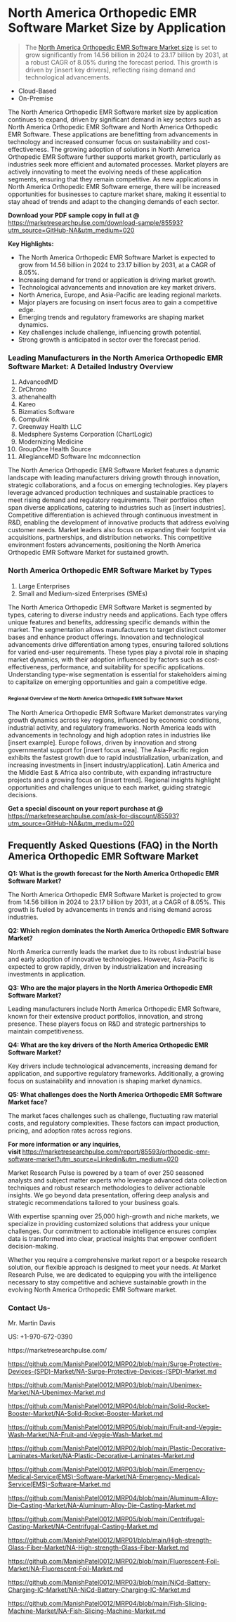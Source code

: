 <h1>North America Orthopedic EMR Software Market&nbsp;Size by Application</h1><blockquote><p>The <a href="https://marketresearchpulse.com/download-sample/85593?utm_source=GitHub-NA&amp;utm_medium=020">North America Orthopedic EMR Software Market size</a> is set to grow significantly from 14.56 billion in 2024 to 23.17 billion by 2031, at a robust CAGR of 8.05% during the forecast period. This growth is driven by [insert key drivers], reflecting rising demand and technological advancements.</p></blockquote><ul><li>Cloud-Based<li> On-Premise</li></ul><p>The North America Orthopedic EMR Software market size by application continues to expand, driven by significant demand in key sectors such as North America Orthopedic EMR Software and North America Orthopedic EMR Software. These applications are benefitting from advancements in technology and increased consumer focus on sustainability and cost-effectiveness. The growing adoption of solutions in North America Orthopedic EMR Software further supports market growth, particularly as industries seek more efficient and automated processes. Market players are actively innovating to meet the evolving needs of these application segments, ensuring that they remain competitive. As new applications in North America Orthopedic EMR Software emerge, there will be increased opportunities for businesses to capture market share, making it essential to stay ahead of trends and adapt to the changing demands of each sector.</p><p><strong>Download your PDF sample copy in full at @ </strong><a href="https://marketresearchpulse.com/download-sample/85593?utm_source=GitHub-NA&amp;utm_medium=020">https://marketresearchpulse.com/download-sample/85593?utm_source=GitHub-NA&amp;utm_medium=020</a></p><p><strong>Key Highlights: </strong></p><ul><li>The North America Orthopedic EMR Software Market is expected to grow from 14.56 billion in 2024 to 23.17 billion by 2031, at a CAGR of 8.05%.</li><li>Increasing demand for trend or application is driving market growth.</li><li>Technological advancements and innovation are key market drivers.</li><li>North America, Europe, and Asia-Pacific are leading regional markets.</li><li>Major players are focusing on insert focus area to gain a competitive edge.</li><li>Emerging trends and regulatory frameworks are shaping market dynamics.</li><li>Key challenges include challenge, influencing growth potential.</li><li>Strong growth is anticipated in sector over the forecast period.</li></ul><h3>Leading Manufacturers in the North America Orthopedic EMR Software Market: A Detailed Industry Overview</h3><ol><li>AdvancedMD</li><li>DrChrono</li><li>athenahealth</li><li>Kareo</li><li>Bizmatics Software</li><li>Compulink</li><li>Greenway Health LLC</li><li>Medsphere Systems Corporation (ChartLogic)</li><li>Modernizing Medicine</li><li>GroupOne Health Source</li><li>AllegianceMD Software Inc mdconnection</li></ol><div class="flex max-w-full flex-col flex-grow"><div class="min-h-8 text-message flex w-full flex-col items-end gap-2 whitespace-normal break-words [.text-message+&amp;]:mt-5" dir="auto" data-message-author-role="assistant" data-message-id="fd8432e4-4910-450d-b182-61b7bfb0a01f" data-message-model-slug="gpt-4o"><div class="flex w-full flex-col gap-1 empty:hidden first:pt-[3px]"><div class="markdown prose w-full break-words dark:prose-invert light"><p>The North America Orthopedic EMR Software Market features a dynamic landscape with leading manufacturers driving growth through innovation, strategic collaborations, and a focus on emerging technologies. Key players leverage advanced production techniques and sustainable practices to meet rising demand and regulatory requirements. Their portfolios often span diverse applications, catering to industries such as [insert industries]. Competitive differentiation is achieved through continuous investment in R&amp;D, enabling the development of innovative products that address evolving customer needs. Market leaders also focus on expanding their footprint via acquisitions, partnerships, and distribution networks. This competitive environment fosters advancements, positioning the North America Orthopedic EMR Software Market for sustained growth.</p></div></div></div></div><h3>North America Orthopedic EMR Software Market by Types</h3><ol><li>Large Enterprises<li> Small and Medium-sized Enterprises (SMEs)</li></ol><div class="flex max-w-full flex-col flex-grow"><div class="min-h-8 text-message flex w-full flex-col items-end gap-2 whitespace-normal break-words [.text-message+&amp;]:mt-5" dir="auto" data-message-author-role="assistant" data-message-id="084470be-0bb7-4664-bddf-5156b4f41249" data-message-model-slug="gpt-4o-mini"><div class="flex w-full flex-col gap-1 empty:hidden first:pt-[3px]"><div class="markdown prose w-full break-words dark:prose-invert light"><p>The North America Orthopedic EMR Software Market is segmented by types, catering to diverse industry needs and applications. Each type offers unique features and benefits, addressing specific demands within the market. The segmentation allows manufacturers to target distinct customer bases and enhance product offerings. Innovation and technological advancements drive differentiation among types, ensuring tailored solutions for varied end-user requirements. These types play a pivotal role in shaping market dynamics, with their adoption influenced by factors such as cost-effectiveness, performance, and suitability for specific applications. Understanding type-wise segmentation is essential for stakeholders aiming to capitalize on emerging opportunities and gain a competitive edge.</p></div></div></div></div><h3><span style="font-size: 11px;">Regional Overview of the North America Orthopedic EMR Software Market</span></h3><div class="flex max-w-full flex-col flex-grow"><div class="min-h-8 text-message flex w-full flex-col items-end gap-2 whitespace-normal break-words [.text-message+&amp;]:mt-5" dir="auto" data-message-author-role="assistant" data-message-id="e9038762-ce64-4e30-91c9-9bd413514231" data-message-model-slug="gpt-4o-mini"><div class="flex w-full flex-col gap-1 empty:hidden first:pt-[3px]"><div class="markdown prose w-full break-words dark:prose-invert light"><p>The North America Orthopedic EMR Software Market demonstrates varying growth dynamics across key regions, influenced by economic conditions, industrial activity, and regulatory frameworks. North America leads with advancements in technology and high adoption rates in industries like [insert example]. Europe follows, driven by innovation and strong governmental support for [insert focus area]. The Asia-Pacific region exhibits the fastest growth due to rapid industrialization, urbanization, and increasing investments in [insert industry/application]. Latin America and the Middle East &amp; Africa also contribute, with expanding infrastructure projects and a growing focus on [insert trend]. Regional insights highlight opportunities and challenges unique to each market, guiding strategic decisions.</p></div></div></div></div><p><strong>Get a special discount on your report purchase at @ </strong><a href="https://marketresearchpulse.com/ask-for-discount/85593?utm_source=GitHub-NA&amp;utm_medium=020">https://marketresearchpulse.com/ask-for-discount/85593?utm_source=GitHub-NA&amp;utm_medium=020</a></p><h2>Frequently Asked Questions (FAQ) in the North America Orthopedic EMR Software Market</h2><p><strong>Q1: What is the growth forecast for the North America Orthopedic EMR Software Market?</strong></p><p>The North America Orthopedic EMR Software Market is projected to grow from 14.56 billion in 2024 to 23.17 billion by 2031, at a CAGR of 8.05%. This growth is fueled by advancements in trends and rising demand across industries.</p><p><strong>Q2: Which region dominates the North America Orthopedic EMR Software Market?</strong></p><p>North America currently leads the market due to its robust industrial base and early adoption of innovative technologies. However, Asia-Pacific is expected to grow rapidly, driven by industrialization and increasing investments in application.</p><p><strong>Q3: Who are the major players in the North America Orthopedic EMR Software Market?</strong></p><p>Leading manufacturers include North America Orthopedic EMR Software, known for their extensive product portfolios, innovation, and strong presence. These players focus on R&amp;D and strategic partnerships to maintain competitiveness.</p><p><strong>Q4: What are the key drivers of the North America Orthopedic EMR Software Market?</strong></p><p>Key drivers include technological advancements, increasing demand for application, and supportive regulatory frameworks. Additionally, a growing focus on sustainability and innovation is shaping market dynamics.</p><p><strong>Q5: What challenges does the North America Orthopedic EMR Software Market face?</strong></p><p>The market faces challenges such as challenge, fluctuating raw material costs, and regulatory complexities. These factors can impact production, pricing, and adoption rates across regions.</p><p><strong>For more information or any inquiries, visit&nbsp;</strong><a href="https://marketresearchpulse.com/report/85593/orthopedic-emr-software-market?utm_source=Linkedin&utm_medium=020">https://marketresearchpulse.com/report/85593/orthopedic-emr-software-market?utm_source=Linkedin&utm_medium=020</a></p><p>Market Research Pulse is powered by a team of over 250 seasoned analysts and subject matter experts who leverage advanced data collection techniques and robust research methodologies to deliver actionable insights. We go beyond data presentation, offering deep analysis and strategic recommendations tailored to your business goals.</p><p>With expertise spanning over 25,000 high-growth and niche markets, we specialize in providing customized solutions that address your unique challenges. Our commitment to actionable intelligence ensures complex data is transformed into clear, practical insights that empower confident decision-making.</p><p>Whether you require a comprehensive market report or a bespoke research solution, our flexible approach is designed to meet your needs. At Market Research Pulse, we are dedicated to equipping you with the intelligence necessary to stay competitive and achieve sustainable growth in the evolving North America Orthopedic EMR Software market.</p><h3><strong>Contact Us-</strong></h3><p>Mr. Martin Davis</p><p>US: +1-970-672-0390</p><p>https://marketresearchpulse.com/</p><p><a href="https://github.com/ManishPatel0012/MRP02/blob/main/Surge-Protective-Devices-(SPD)-Market/NA-Surge-Protective-Devices-(SPD)-Market.md">https://github.com/ManishPatel0012/MRP02/blob/main/Surge-Protective-Devices-(SPD)-Market/NA-Surge-Protective-Devices-(SPD)-Market.md</a></p><p><a href="https://github.com/ManishPatel0012/MRP03/blob/main/Ubenimex-Market/NA-Ubenimex-Market.md">https://github.com/ManishPatel0012/MRP03/blob/main/Ubenimex-Market/NA-Ubenimex-Market.md</a></p><p><a href="https://github.com/ManishPatel0012/MRP04/blob/main/Solid-Rocket-Booster-Market/NA-Solid-Rocket-Booster-Market.md">https://github.com/ManishPatel0012/MRP04/blob/main/Solid-Rocket-Booster-Market/NA-Solid-Rocket-Booster-Market.md</a></p><p><a href="https://github.com/ManishPatel0012/MRP05/blob/main/Fruit-and-Veggie-Wash-Market/NA-Fruit-and-Veggie-Wash-Market.md">https://github.com/ManishPatel0012/MRP05/blob/main/Fruit-and-Veggie-Wash-Market/NA-Fruit-and-Veggie-Wash-Market.md</a></p><p><a href="https://github.com/ManishPatel0012/MRP02/blob/main/Plastic-Decorative-Laminates-Market/NA-Plastic-Decorative-Laminates-Market.md">https://github.com/ManishPatel0012/MRP02/blob/main/Plastic-Decorative-Laminates-Market/NA-Plastic-Decorative-Laminates-Market.md</a></p><p><a href="https://github.com/ManishPatel0012/MRP03/blob/main/Emergency-Medical-Service(EMS)-Software-Market/NA-Emergency-Medical-Service(EMS)-Software-Market.md">https://github.com/ManishPatel0012/MRP03/blob/main/Emergency-Medical-Service(EMS)-Software-Market/NA-Emergency-Medical-Service(EMS)-Software-Market.md</a></p><p><a href="https://github.com/ManishPatel0012/MRP04/blob/main/Aluminum-Alloy-Die-Casting-Market/NA-Aluminum-Alloy-Die-Casting-Market.md">https://github.com/ManishPatel0012/MRP04/blob/main/Aluminum-Alloy-Die-Casting-Market/NA-Aluminum-Alloy-Die-Casting-Market.md</a></p><p><a href="https://github.com/ManishPatel0012/MRP05/blob/main/Centrifugal-Casting-Market/NA-Centrifugal-Casting-Market.md">https://github.com/ManishPatel0012/MRP05/blob/main/Centrifugal-Casting-Market/NA-Centrifugal-Casting-Market.md</a></p><p><a href="https://github.com/ManishPatel0012/MRP01/blob/main/High-strength-Glass-Fiber-Market/NA-High-strength-Glass-Fiber-Market.md">https://github.com/ManishPatel0012/MRP01/blob/main/High-strength-Glass-Fiber-Market/NA-High-strength-Glass-Fiber-Market.md</a></p><p><a href="https://github.com/ManishPatel0012/MRP02/blob/main/Fluorescent-Foil-Market/NA-Fluorescent-Foil-Market.md">https://github.com/ManishPatel0012/MRP02/blob/main/Fluorescent-Foil-Market/NA-Fluorescent-Foil-Market.md</a></p><p><a href="https://github.com/ManishPatel0012/MRP03/blob/main/NiCd-Battery-Charging-IC-Market/NA-NiCd-Battery-Charging-IC-Market.md">https://github.com/ManishPatel0012/MRP03/blob/main/NiCd-Battery-Charging-IC-Market/NA-NiCd-Battery-Charging-IC-Market.md</a></p><p><a href="https://github.com/ManishPatel0012/MRP04/blob/main/Fish-Slicing-Machine-Market/NA-Fish-Slicing-Machine-Market.md">https://github.com/ManishPatel0012/MRP04/blob/main/Fish-Slicing-Machine-Market/NA-Fish-Slicing-Machine-Market.md</a></p>
